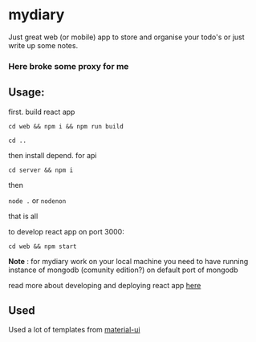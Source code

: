 # mydiary

Just great web (or mobile) app to store and organise your todo's or just write up some notes.

### Here broke some proxy for me


## Usage:

first. build react app

`cd web && npm i && npm run build`

`cd ..`

then install depend. for api

`cd server && npm i`

then

`node .` or `nodenon`

that is all

to develop react app on port 3000:

`cd web && npm start`

<b>Note</b> : for mydiary work on your local machine you need to have running instance of mongodb (comunity edition?) on default port of mongodb

read more about developing and deploying react app [here](https://github.com/facebook/create-react-app)

## Used 

Used a lot of templates from [material-ui](https://material-ui.com/getting-started/templates/)
